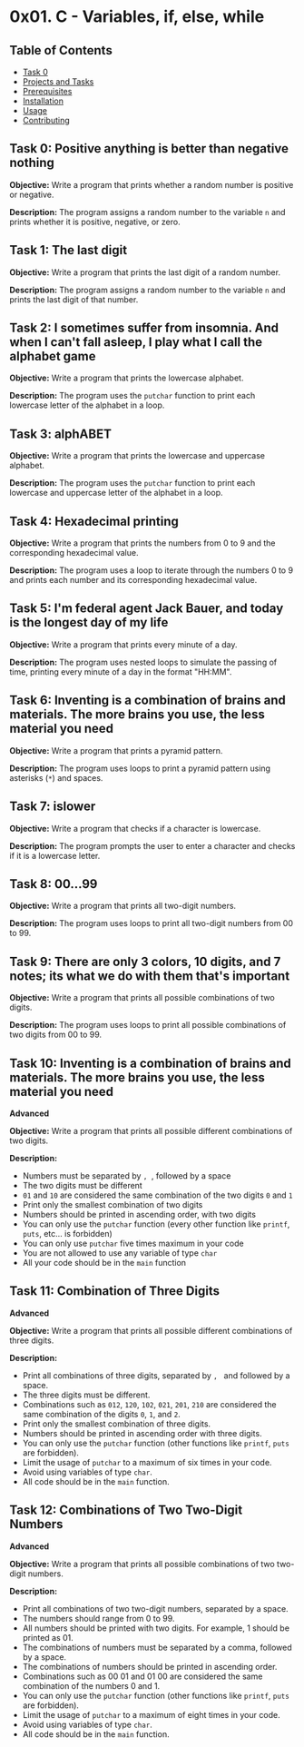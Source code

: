 # 0x01. C - Variables, if, else, while

## Table of Contents

- [Task 0](#Task-0)
- [Projects and Tasks](#projects-and-tasks)
- [Prerequisites](#prerequisites)
- [Installation](#installation)
- [Usage](#usage)
- [Contributing](#contributing)

## Task 0: Positive anything is better than negative nothing

**Objective:** 
Write a program that prints whether a random number is positive or negative.

**Description:** 
The program assigns a random number to the variable `n` and prints whether it is positive, negative, or zero.

## Task 1: The last digit

**Objective:** 
Write a program that prints the last digit of a random number.

**Description:** 
The program assigns a random number to the variable `n` and prints the last digit of that number.

## Task 2: I sometimes suffer from insomnia. And when I can't fall asleep, I play what I call the alphabet game

**Objective:** 
Write a program that prints the lowercase alphabet.

**Description:** 
The program uses the `putchar` function to print each lowercase letter of the alphabet in a loop.

## Task 3: alphABET

**Objective:** 
Write a program that prints the lowercase and uppercase alphabet.

**Description:** 
The program uses the `putchar` function to print each lowercase and uppercase letter of the alphabet in a loop.

## Task 4: Hexadecimal printing

**Objective:** 
Write a program that prints the numbers from 0 to 9 and the corresponding hexadecimal value.

**Description:** 
The program uses a loop to iterate through the numbers 0 to 9 and prints each number and its corresponding hexadecimal value.

## Task 5: I'm federal agent Jack Bauer, and today is the longest day of my life

**Objective:** 
Write a program that prints every minute of a day.

**Description:** 
The program uses nested loops to simulate the passing of time, printing every minute of a day in the format "HH:MM".

## Task 6: Inventing is a combination of brains and materials. The more brains you use, the less material you need

**Objective:** 
Write a program that prints a pyramid pattern.

**Description:** 
The program uses loops to print a pyramid pattern using asterisks (`*`) and spaces.

## Task 7: islower

**Objective:** 
Write a program that checks if a character is lowercase.

**Description:** 
The program prompts the user to enter a character and checks if it is a lowercase letter.

## Task 8: 00...99

**Objective:** 
Write a program that prints all two-digit numbers.

**Description:** 
The program uses loops to print all two-digit numbers from 00 to 99.

## Task 9: There are only 3 colors, 10 digits, and 7 notes; its what we do with them that's important

**Objective:** 
Write a program that prints all possible combinations of two digits.

**Description:** 
The program uses loops to print all possible combinations of two digits from 00 to 99.

## Task 10: Inventing is a combination of brains and materials. The more brains you use, the less material you need

**Advanced**

**Objective:**
Write a program that prints all possible different combinations of two digits.

**Description:**
- Numbers must be separated by `, `, followed by a space
- The two digits must be different
- `01` and `10` are considered the same combination of the two digits `0` and `1`
- Print only the smallest combination of two digits
- Numbers should be printed in ascending order, with two digits
- You can only use the `putchar` function (every other function like `printf`, `puts`, etc... is forbidden)
- You can only use `putchar` five times maximum in your code
- You are not allowed to use any variable of type `char`
- All your code should be in the `main` function

## Task 11: Combination of Three Digits

**Advanced**

**Objective:**
Write a program that prints all possible different combinations of three digits.

**Description:**
- Print all combinations of three digits, separated by `, ` and followed by a space.
- The three digits must be different.
- Combinations such as `012`, `120`, `102`, `021`, `201`, `210` are considered the same combination of the digits `0`, `1`, and `2`.
- Print only the smallest combination of three digits.
- Numbers should be printed in ascending order with three digits.
- You can only use the `putchar` function (other functions like `printf`, `puts` are forbidden).
- Limit the usage of `putchar` to a maximum of six times in your code.
- Avoid using variables of type `char`.
- All code should be in the `main` function.

## Task 12: Combinations of Two Two-Digit Numbers

**Advanced**

**Objective:**
Write a program that prints all possible combinations of two two-digit numbers.

**Description:**
- Print all combinations of two two-digit numbers, separated by a space.
- The numbers should range from 0 to 99.
- All numbers should be printed with two digits. For example, 1 should be printed as 01.
- The combinations of numbers must be separated by a comma, followed by a space.
- The combinations of numbers should be printed in ascending order.
- Combinations such as 00 01 and 01 00 are considered the same combination of the numbers 0 and 1.
- You can only use the `putchar` function (other functions like `printf`, `puts` are forbidden).
- Limit the usage of `putchar` to a maximum of eight times in your code.
- Avoid using variables of type `char`.
- All code should be in the `main` function.
